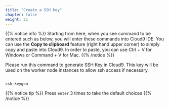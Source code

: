 ```yaml
---
title: "Create a SSH key"
chapter: false
weight: 21
---
```


{{% notice info %}}
Starting from here, when you see command to be entered such as below, you will enter these commands into Cloud9 IDE. You can use the **Copy to clipboard** feature (right hand upper corner) to simply copy and paste into Cloud9. In order to paste, you can use Ctrl + V for Windows or Command + V for Mac.
{{% /notice %}}

Please run this command to generate SSH Key in Cloud9. This key will be used on the worker node instances to allow ssh access if necessary.

```

ssh-keygen

```

{{% notice tip %}}
Press `enter` 3 times to take the default choices
{{% /notice %}}

<!---
removing below because we are only using eksctl now, and it handles the key automatically
1. Upload the public key to your EC2 region:
```
aws ec2 import-key-pair --key-name "eksworkshop" --public-key-material file://~/.ssh/id_rsa.pub
```
-->
